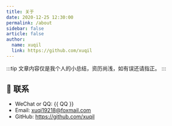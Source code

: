 ```yaml
---
title: 关于
date: 2020-12-25 12:30:00
permalink: /about
sidebar: false
article: false
author: 
  name: xuqil
  link: https://github.com/xuqil
---
```



:::tip
文章内容仅是我个人的小总结，资历尚浅，如有误还请指正。
:::


## :email: 联系

- WeChat or QQ: <a :href="qqUrl" class='qq'>{{ QQ }}</a>
- Email:  <a href="mailto:xuqi19218@foxmail.com">xuqi19218@foxmail.com</a>
- GitHub: <https://github.com/xuqil>

<script>
  export default {
    data(){
      return {
        QQ: '227964937',
        qqUrl: `tencent://message/?uin=${this.QQ}&Site=&Menu=yes`
      }
    },
    mounted(){
      const flag =  navigator.userAgent.match(/(phone|pad|pod|iPhone|iPod|ios|iPad|Android|Mobile|BlackBerry|IEMobile|MQQBrowser|JUC|Fennec|wOSBrowser|BrowserNG|WebOS|Symbian|Windows Phone)/i);
      if(flag){
        this.qqUrl = `mqqwpa://im/chat?chat_type=wpa&uin=${this.QQ}&version=1&src_type=web&web_src=oicqzone.com`
      }
    }
  }
</script>
